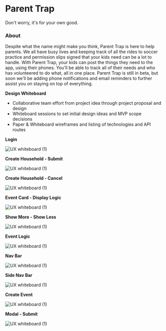 # Parent Trap

Don't worry, it's for your own good.

### About

Despite what the name might make you think, Parent Trap is here to help parents. We all have busy lives and keeping track of all the rides to soccer practice and permission slips signed that your kids need can be a lot to handle. With Parent Trap, your kids can post the things they need to the app, using their phones. You'll be able to track all of their needs and who has volunteered to do what, all in one place. Parent Trap is still in beta, but soon we'll be adding phone notifications and email reminders to further assist you on staying on top of everything.



**Design Whiteboard** 

- Collaborative team effort from project idea through project proposal and design
- Whiteboard sessions to set initial design ideas and MVP scope decisions
- Paper & Whiteboard wireframes and listing of technologies and API routes

**Login**

![UX whiteboard (1)](./public/assets/images/1-login.jpg)



**Create Household - Submit**

![UX whiteboard (1)](./public/assets/images/2-create-houshold-submit.jpg)



**Create Household - Cancel**

![UX whiteboard (1)](./public/assets/images/3-create-household-cancel.jpg)



**Event Card - Display Logic**

![UX whiteboard (1)](./public/assets/images/4-card-display-logic.jpg)



**Show More - Show Less**

![UX whiteboard (1)](./public/assets/images/5-showmore.jpg)



**Event Logic**

![UX whiteboard (1)](./public/assets/images/6-event-logic.jpg)



**Nav Bar**

![UX whiteboard (1)](./public/assets/images/7-navbar.jpg)



**Side Nav Bar**

![UX whiteboard (1)](./public/assets/images/8-sidenavbar.jpg)



**Create Event**

![UX whiteboard (1)](./public/assets/images/9-eventlogic.jpg)



**Modal - Submit**

![UX whiteboard (1)](./public/assets/images/10-modal-submit.jpg)


